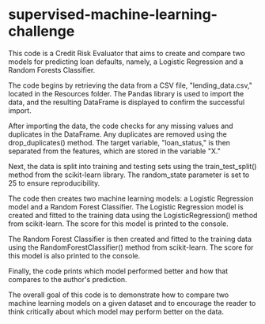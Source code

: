 # supervised-machine-learning-challenge


This code is a Credit Risk Evaluator that aims to create and compare two models for predicting loan defaults, namely, a Logistic Regression and a Random Forests Classifier.

The code begins by retrieving the data from a CSV file, "lending_data.csv," located in the Resources folder. The Pandas library is used to import the data, and the resulting DataFrame is displayed to confirm the successful import.

After importing the data, the code checks for any missing values and duplicates in the DataFrame. Any duplicates are removed using the drop_duplicates() method. The target variable, "loan_status," is then separated from the features, which are stored in the variable "X."

Next, the data is split into training and testing sets using the train_test_split() method from the scikit-learn library. The random_state parameter is set to 25 to ensure reproducibility.

The code then creates two machine learning models: a Logistic Regression model and a Random Forest Classifier. The Logistic Regression model is created and fitted to the training data using the LogisticRegression() method from scikit-learn. The score for this model is printed to the console.

The Random Forest Classifier is then created and fitted to the training data using the RandomForestClassifier() method from scikit-learn. The score for this model is also printed to the console.

Finally, the code prints which model performed better and how that compares to the author's prediction.

The overall goal of this code is to demonstrate how to compare two machine learning models on a given dataset and to encourage the reader to think critically about which model may perform better on the data.
